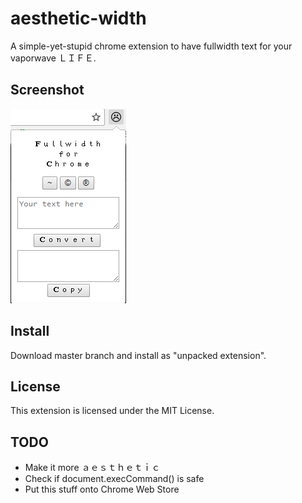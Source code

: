 # aesthetic-width
A simple-yet-stupid chrome extension to have fullwidth text for your vaporwave ＬＩＦＥ.
## Screenshot
![Screenshot](screenshot.png)
## Install
Download master branch and install as "unpacked extension".
## License
This extension is licensed under the MIT License.
## TODO
* Make it more ａｅｓｔｈｅｔｉｃ
* Check if document.execCommand() is safe
* Put this stuff onto Chrome Web Store

